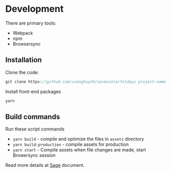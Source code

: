 # Development
There are primary tools:
* Webpack
* npm
* Browsersync
## Installation
Clone the code:
```js
git clone https://github.com/cuonghuynh/sevencolorfuldays project-name
```
Install front-end packages
```js
yarn
```

## Build commands
Run these script commands
* `yarn build` - compile and optimize the files in `assets` directory
* `yarn build:production` - compile assets for production
* `yarn start` - Compile assets when file changes are made, start Browersync session

Read more details at [Sage](https://roots.io/sage/docs/theme-development-and-building/#available-build-commands) document.